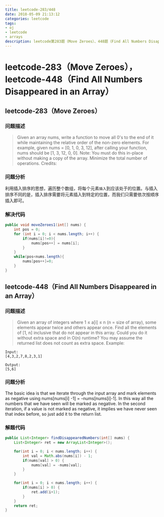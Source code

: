```yaml
---
title: leetcode-283/448
date: 2018-05-09 21:13:12
categories: leetcode
tags: 
- oj
- leetcode
- arrays
description: leetcode第283题（Move Zeroes）、448题（Find All Numbers Disappeared in an Array）
---
```

# leetcode-283（Move Zeroes），leetcode-448（Find All Numbers Disappeared in an Array）

## leetcode-283（Move Zeroes）

### 问题描述

>Given an array nums, write a function to move all 0's to the end of it while maintaining the relative order of the non-zero elements.
For example, given nums = [0, 1, 0, 3, 12], after calling your function, nums should be [1, 3, 12, 0, 0].
Note:
You must do this in-place without making a copy of the array.
Minimize the total number of operations.
Credits:

### 问题分析

利用插入排序的思想，遍历整个数组，将每个元素`插入`到应该处于的位置。与插入排序不同的是，插入排序需要将元素插入到特定的位置，而我们只需要依次按顺序插入即可。

### 解决代码

```java
public void moveZeroes1(int[] nums) {
    int pos = 0;
    for (int i = 0; i < nums.length; i++) {
        if(nums[i]!=0){
            nums[pos++] = nums[i];
        }
    }
    while(pos<nums.length){
        nums[pos++]=0;
    }
}
```

## leetcode-448（Find All Numbers Disappeared in an Array）

### 问题描述

>Given an array of integers where 1 ≤ a[i] ≤ n (n = size of array), some elements appear twice and others appear once.
Find all the elements of [1, n] inclusive that do not appear in this array.
Could you do it without extra space and in O(n) runtime? You may assume the returned list does not count as extra space.
Example:
```
Input:
[4,3,2,7,8,2,3,1]

Output:
[5,6]
```

### 问题分析

The basic idea is that we iterate through the input array and mark elements as negative using nums[nums[i] -1] = -nums[nums[i]-1]. In this way all the numbers that we have seen will be marked as negative. In the second iteration, if a value is not marked as negative, it implies we have never seen that index before, so just add it to the return list.

### 解题代码

```java
public List<Integer> findDisappearedNumbers(int[] nums) {
    List<Integer> ret = new ArrayList<Integer>();

    for(int i = 0; i < nums.length; i++) {
        int val = Math.abs(nums[i]) - 1;
        if(nums[val] > 0) {
            nums[val] = -nums[val];
        }
    }

    for(int i = 0; i < nums.length; i++) {
        if(nums[i] > 0) {
            ret.add(i+1);
        }
    }
    return ret;
}
```
